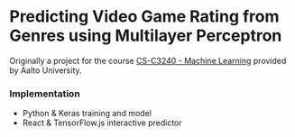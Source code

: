 # Predicting Video Game Rating from Genres using Multilayer Perceptron

Originally a project for the course [CS-C3240 - Machine Learning](https://mycourses.aalto.fi/course/view.php?id=28173) provided by Aalto University.

### Implementation
* Python & Keras training and model
* React & TensorFlow.js interactive predictor
